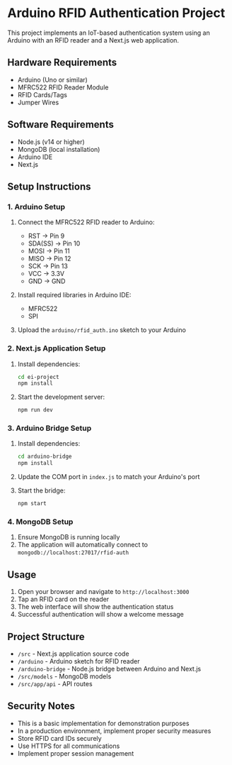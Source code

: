 # Arduino RFID Authentication Project

This project implements an IoT-based authentication system using an Arduino with an RFID reader and a Next.js web application.

## Hardware Requirements

-   Arduino (Uno or similar)
-   MFRC522 RFID Reader Module
-   RFID Cards/Tags
-   Jumper Wires

## Software Requirements

-   Node.js (v14 or higher)
-   MongoDB (local installation)
-   Arduino IDE
-   Next.js

## Setup Instructions

### 1. Arduino Setup

1. Connect the MFRC522 RFID reader to Arduino:

    - RST -> Pin 9
    - SDA(SS) -> Pin 10
    - MOSI -> Pin 11
    - MISO -> Pin 12
    - SCK -> Pin 13
    - VCC -> 3.3V
    - GND -> GND

2. Install required libraries in Arduino IDE:

    - MFRC522
    - SPI

3. Upload the `arduino/rfid_auth.ino` sketch to your Arduino

### 2. Next.js Application Setup

1. Install dependencies:

    ```bash
    cd ei-project
    npm install
    ```

2. Start the development server:
    ```bash
    npm run dev
    ```

### 3. Arduino Bridge Setup

1. Install dependencies:

    ```bash
    cd arduino-bridge
    npm install
    ```

2. Update the COM port in `index.js` to match your Arduino's port

3. Start the bridge:
    ```bash
    npm start
    ```

### 4. MongoDB Setup

1. Ensure MongoDB is running locally
2. The application will automatically connect to `mongodb://localhost:27017/rfid-auth`

## Usage

1. Open your browser and navigate to `http://localhost:3000`
2. Tap an RFID card on the reader
3. The web interface will show the authentication status
4. Successful authentication will show a welcome message

## Project Structure

-   `/src` - Next.js application source code
-   `/arduino` - Arduino sketch for RFID reader
-   `/arduino-bridge` - Node.js bridge between Arduino and Next.js
-   `/src/models` - MongoDB models
-   `/src/app/api` - API routes

## Security Notes

-   This is a basic implementation for demonstration purposes
-   In a production environment, implement proper security measures
-   Store RFID card IDs securely
-   Use HTTPS for all communications
-   Implement proper session management
